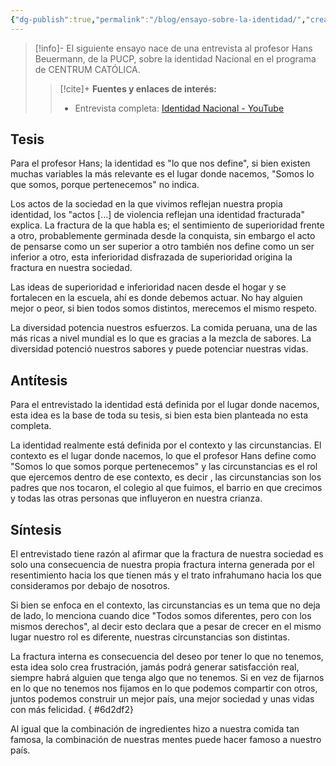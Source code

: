 ```yaml
---
{"dg-publish":true,"permalink":"/blog/ensayo-sobre-la-identidad/","created":"2024-07-14T13:27","updated":"2025-02-26T19:36"}
---
```



> [!info]-
> El siguiente ensayo nace de una entrevista al profesor Hans Beuermann, de la PUCP, sobre la identidad Nacional en el programa de CENTRUM CATÓLICA. 
>> [!cite]+ **Fuentes y enlaces de interés:**
>> - Entrevista completa: [Identidad Nacional - YouTube](https://youtu.be/TnMtILiR5Bk)

## Tesis
Para el profesor Hans; la identidad es "lo que nos define", si bien existen muchas variables la más relevante es el lugar donde nacemos, "Somos lo que somos, porque pertenecemos" no indica.

Los actos de la sociedad en la que vivimos reflejan nuestra propia identidad, los "actos [...] de violencia reflejan una identidad fracturada" explica. La fractura de la que habla es; el sentimiento de superioridad frente a otro, probablemente germinada desde la conquista, sin embargo el acto de pensarse como un ser superior a otro también nos define como un ser inferior a otro, esta inferioridad disfrazada de superioridad origina la fractura en nuestra sociedad. 

Las ideas de superioridad e inferioridad nacen desde el hogar y se fortalecen en la escuela, ahí es donde debemos actuar. No hay alguien mejor o peor, si bien todos somos distintos, merecemos el mismo respeto. 

La diversidad potencia nuestros esfuerzos. La comida peruana, una de las más ricas a nivel mundial es lo que es gracias a la mezcla de sabores. La diversidad potenció nuestros sabores y puede potenciar nuestras vidas.

## Antítesis 
Para el entrevistado la identidad está definida por el lugar donde nacemos, esta idea es la base de toda su tesis, si bien esta bien planteada no esta completa. 

La identidad realmente está definida por el contexto y las circunstancias. El contexto es el lugar donde nacemos, lo que el profesor Hans define como "Somos lo que somos porque pertenecemos" y las circunstancias es el rol que ejercemos dentro de ese contexto, es decir , las circunstancias son los padres que nos tocaron, el colegio al que fuimos, el barrio en que crecimos y todas las otras personas que influyeron en nuestra crianza.

## Síntesis
El entrevistado tiene razón al afirmar que la fractura de nuestra sociedad es solo una consecuencia de nuestra propia fractura interna generada por el resentimiento hacia los que tienen más y el trato infrahumano hacia los que consideramos por debajo de nosotros. 

Si bien se enfoca en el contexto, las circunstancias es un tema que no deja de lado, lo menciona cuando dice "Todos somos diferentes, pero con los mismos derechos", al decir esto declara que a pesar de crecer en el mismo lugar nuestro rol es diferente, nuestras circunstancias son distintas.

La fractura interna es consecuencia del deseo por tener lo que no tenemos, esta idea solo crea frustración, jamás podrá generar satisfacción real, siempre habrá alguien que tenga algo que no tenemos. Si en vez de fijarnos en lo que no tenemos nos fijamos en lo que podemos compartir con otros, juntos podemos construir un mejor país, una mejor sociedad y unas vidas con más felicidad. 
{ #6d2df2}


Al igual que la combinación de ingredientes hizo a nuestra comida tan famosa, la combinación de nuestras mentes puede hacer famoso a nuestro país.